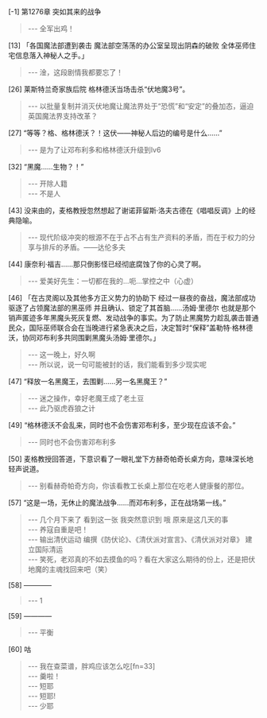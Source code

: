 
[-1] 第1276章 突如其来的战争
>--- 全军出鸡！<br>

[13] 「各国魔法部遭到袭击 魔法部空荡荡的办公室呈现出阴森的破败 全体巫师住宅信息落入神秘人之手。」
>--- 淦，这段剧情我都要忘了！<br>

[26] 莱斯特兰奇家族后院 格林德沃当场击杀“伏地魔3号”。
>--- 以批量复制并消灭伏地魔让魔法界处于“恐慌”和“安定”的叠加态，逼迫英国魔法界支持改革？<br>

[27] “等等？格、格林德沃？！这伏——神秘人后边的编号是什么……”
>--- 是为了让邓布利多和格林德沃升级到lv6<br>

[32] “黑魔……生物？！”
>--- 开除人籍<br>
>--- 不是人<br>

[43] 没来由的，麦格教授忽然想起了谢诺菲留斯·洛夫古德在《唱唱反调》上的经典隐喻。
>--- 现代阶级冲突的根源不在于占不占有生产资料的矛盾，而在于权力的分享与排斥的矛盾。——达伦多夫<br>

[44] 康奈利·福吉……那只倒影怪已经彻底腐蚀了你的心灵了啊。
>--- 爱美好先生：一切都在我的...呃...掌控之中（心虚）<br>

[46] 「在古灵阁以及其他多方正义势力的协助下 经过一昼夜的奋战，魔法部成功驱逐了占领魔法部的黑巫师 并且确认、锁定了其首脑……汤姆·里德尔 也就是那个销声匿迹多年黑魔头死灰复燃、发动战争的事实。为了防止黑魔势力趁乱袭击普通民众，国际巫师联合会在当晚进行紧急表决之后，决定暂时“保释”盖勒特·格林德沃，协同邓布利多共同围剿黑魔头汤姆·里德尔。」
>--- 这一晚上，好久啊<br>
>--- 所以说，说一句可能被封的话，我们能看到多少现实呢<br>

[47] “释放一名黑魔王，去围剿……另一名黑魔王？”
>--- 迷之操作，幸好老魔王成了老土豆<br>
>--- 此乃驱虎吞狼之计<br>

[49] “格林德沃不会乱来，同时也不会伤害邓布利多，至少现在应该不会。”
>--- 同时也不会伤害邓布利多<br>

[50] 麦格教授回答道，下意识看了一眼礼堂下方赫奇帕奇长桌方向，意味深长地轻声说道。
>--- 别看赫奇帕奇方向，你该看教工长桌上那位在吃老人健康餐的那位。<br>

[57] “这是一场，无休止的魔法战争……而邓布利多，正在战场第一线。”
>--- 几个月下来了 看到这一张 我突然意识到 哦 原来是这几天的事<br>
>--- 养寇自重是吧！<br>
>--- 输出清伏运动
编撰《防伏论》、《清伏派对宣言》、《清伏派对对章》
建立国际清运<br>
>--- 笑死，老邓真的不如去摸鱼的吗？看在大家这么期待的份上，还是把伏地魔的主魂找回来吧（笑）<br>

[58] ————
>--- 1<br>

[59] ————
>--- 平衡<br>

[60] 咕
>--- 我在查菜谱，胖鸡应该怎么吃[fn=33]<br>
>--- 羹啦！<br>
>--- 短耶<br>
>--- 短耶!<br>
>--- 少耶<br>
